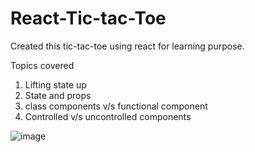 # React-Tic-tac-Toe

Created this tic-tac-toe using react for learning purpose.

Topics covered

1. Lifting state up
2. State and props
3. class components v/s functional component
4. Controlled v/s uncontrolled components

![image](https://user-images.githubusercontent.com/34391629/136692090-7fc39160-a200-4f74-b3e6-93ba7aff76ea.png)



